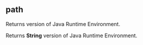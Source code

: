 ## path

Returns version of Java Runtime Environment.

Returns __String__ version of Java Runtime Environment.

